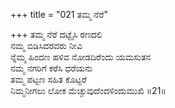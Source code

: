 +++
title = "021 ತಮ್ಮ ನೆರೆ"

+++
ತಮ್ಮ ನೆರೆ ದಟ್ಟೈಸಿ ರಣದಲಿ   
ನಮ್ಮ ಬಿಡಿಸಿದರವರು ನೀವಿ  
ನ್ನೆಮ್ಮ ಹಿಂದಣ ಹಳಿವ ನೋಡದಿರೆಂದು ಯಮಸುತನ   
ನಮ್ಮ ನಗರಿಗೆ ಕರೆಸಿ ಧರೆಯನು   
ತಮ್ಮ ಪಟ್ಟಣ ಸಹಿತ ಕೊಟ್ಟರೆ   
ನಿಮ್ಮನೀಗಲು ಲೋಕ ಮೆಚ್ಚುವುದೆಂದಳಿಂದುಮುಖಿ      ॥21॥